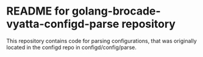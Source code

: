 # README for golang-brocade-vyatta-configd-parse repository

This repository contains code for parsing configurations, that was
originally located in the configd repo in configd/config/parse.